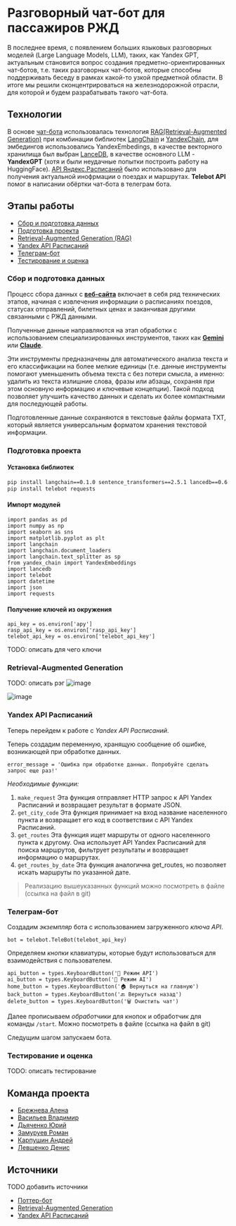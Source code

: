# Разговорный чат-бот для пассажиров РЖД

В последнее время, с появлением больших языковых разговорных моделей 
(Large Language Models, LLM), таких, как Yandex GPT, актуальным становится вопрос 
создания предметно-ориентированных чат-ботов, т.е. таких разговорных чат-ботов, которые 
способны поддерживать беседу в рамках какой-то узкой предметной области. В итоге мы решили 
сконцентрироваться на железнодорожной отрасли, для которой и будем разрабатывать такого чат-бота.

## Технологии
В основе [чат-бота](https://github.com/yandex-datasphere/yatalks-potter-bot) использовалась технология [RAG(Retrieval-Augmented Generation)](https://github.com/yandex-datasphere/yatalks-potter-bot) при комбинации библиотек [LangChain](https://www.langchain.com/) и [YandexChain](https://github.com/yandex-datasphere/yandex-chain), для эмбедингов использовались YandexEmbedings, в качестве векторного хранилища был выбран [LanceDB](https://lancedb.com/), в качестве основного LLM - **YandexGPT** (хотя и были неудачные попытки построить работу на HuggingFace). 
[API Яндекс.Расписаний](https://yandex.ru/dev/rasp/raspapi/) было использовано для получения актуальной инофрмации о поездах и маршрутах.
**Telebot API** помог в написании обёртки чат-бота в телеграм бота.

## Этапы работы

* [Сбор и подготовка данных](#сбор-и-подготовка-данных) 
* [Подготовка проекта](#подготовка-проекта)
* [Retrieval-Augmented Generation (RAG)](#retrieval-augmented-generation)
* [Yandex API Расписаний](#yandex-api-расписаний)
* [Телеграм-бот](#телеграм-бот)
* [Тестирование и оценка](#тестирование-и-оценка)

### Сбор и подготовка данных
Процесс сбора данных с **[веб-сайта](https://www.rzd.ru/)** включает в себя ряд технических этапов, 
начиная с извлечения информации о расписаниях поездов, статусах отправлений, билетных ценах и заканчивая другими связанными с РЖД данными. 

Полученные данные направляются на этап обработки с использованием специализированных инструментов, таких как **[Gemini](https://gemini.google.com/?hl=ru)** или **[Claude](https://www.anthropic.com/claude)**. 

Эти инструменты предназначены для автоматического анализа текста и его классификации на более мелкие единицы (т.е. данные инструменты помогают 
уменьшенить объема текста с без потери смысла, а именно: удалить из текста излишние слова, фразы или абзацы, сохраняя 
при этом основную информацию и ключевые концепции). Такой подход позволяет улучшить качество данных и сделать их более компактными 
для последующей работы.

Подготовленные данные сохраняются в текстовые файлы формата 
TXT, который является универсальным форматом хранения текстовой информации.

### Подготовка проекта 

#### Установка библиотек 

```cmd
pip install langchain==0.1.0 sentence_transformers==2.5.1 lancedb==0.6.0 unstructured==0.12.5 yandex_chain==0.0.7 yandexcloud==0.262.0
pip install telebot requests
```

#### Импорт модулей

```
import pandas as pd
import numpy as np
import seaborn as sns
import matplotlib.pyplot as plt
import langchain
import langchain.document_loaders
import langchain.text_splitter as sp
from yandex_chain import YandexEmbeddings
import lancedb
import telebot
import datetime
import json
import requests
```

#### Получение ключей из окружения

```
api_key = os.environ['apy']
rasp_api_key = os.environ['rasp_api_key']
telebot_api_key = os.environ['telebot_api_key']
```
TODO: описать для чего ключи

### Retrieval-Augmented Generation
TODO: описать рэг
![image](https://github.com/YurDuiachenko/readme/assets/72216941/40121c3f-2a0e-40be-9f84-77631fc72920)

![image](https://github.com/YurDuiachenko/readme/assets/72216941/0a0ba9ff-aea6-4177-bfc4-4e8ed91ca966)


### Yandex API Расписаний

Теперь перейдем к работе с *Yandex API Расписаний*. 

Теперь создадим переменную, хранящую сообщение об ошибке, возникающей при обработке данных. 
```jupyter
error_message = 'Ошибка при обработке данных. Попробуйте сделать запрос еще раз!'
```

*Необходимые функции:* 
1. ```make_request``` Эта функция отправляет HTTP запрос к API Yandex Расписаний и возвращает результат в формате JSON.
2. ```get_city_code``` Эта функция принимает на вход название населенного пункта и возвращает его код в соответствии с API Yandex Расписаний.
3.  ```get_routes``` Эта функция ищет маршруты от одного населенного пункта к другому. Она использует API Yandex Расписаний для поиска маршрутов, фильтрует результаты и возвращает информацию о маршрутах.
4. ```get_routes_by_date``` Эта функция аналогична get_routes, но позволяет искать маршруты по указанной дате.

> Реализацию вышеуказанных функций можно посмотреть в файле (ссылка на файл в git)


### Телеграм-бот

Создадим *экземпляр* бота с использованием загруженного *ключа API*.
```jupyter
bot = telebot.TeleBot(telebot_api_key)
```

Определяем *кнопки* клавиатуры, которые будут использоваться для взаимодействия с пользователем.
```jupyter
api_button = types.KeyboardButton('📓 Режим API')
ai_button = types.KeyboardButton('🤖 Режим AI')
home_button = types.KeyboardButton('🏠 Вернуться на главную')
back_button = types.KeyboardButton('🔙 Вернуться назад')
delete_button = types.KeyboardButton('🗑 Очистить чат')
```

Далее прописываем *обработчики* для кнопок и обработчик для команды ```/start```.
Можно посмотреть в файле (ссылка на файл в git)

Следущим шагом запускаем бота.

### Тестирование и оценка
TODO: описать тестирование
## Команда проекта

* [Брежнева Алена](https://github.com/alenka192003)
* [Васильев Владимир](https://github.com/SilentMiver) 
* [Дьяченко Юрий](https://github.com/YurDuiachenko)
* [Замуруев Роман](https://github.com/Zamuruev)
* [Карпушин Андрей](https://github.com/recwayer)
* [Левшенко Денис](https://github.com/kottzi)

## Источники
TODO добавить источники
* [Поттер-бот](https://github.com/yandex-datasphere/yatalks-potter-bot)
* [Retrieval-Augmented Generation](https://habr.com/ru/articles/772130/)
* [Yandex API Расписаний](https://yandex.ru/dev/rasp/raspapi/)

